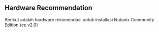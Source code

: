 ## Hardware Recommendation

Berikut adalah hardware rekomendasi untuk installasi Nutanix Community Edition (ce v2.0)